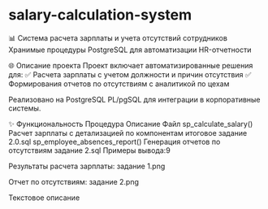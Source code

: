 # salary-calculation-system
📊 Система расчета зарплаты и учета отсутствий сотрудников
Хранимые процедуры PostgreSQL для автоматизации HR-отчетности

🌐 Описание проекта
Проект включает автоматизированные решения для:
✅ Расчета зарплаты с учетом должности и причин отсутствия
✅ Формирования отчетов по отсутствиям с аналитикой по цехам

Реализовано на PostgreSQL PL/pgSQL для интеграции в корпоративные системы.

✨ Функциональность
Процедура	Описание	Файл
sp_calculate_salary()	Расчет зарплаты с детализацией по компонентам	итоговое задание 2.0.sql
sp_employee_absences_report()	Генерация отчетов по отсутствиям	задание 2.sql
Примеры вывода:9

Результаты расчета зарплаты: задание 1.png

Отчет по отсутствиям: задание 2.png

Текстовое описание 
